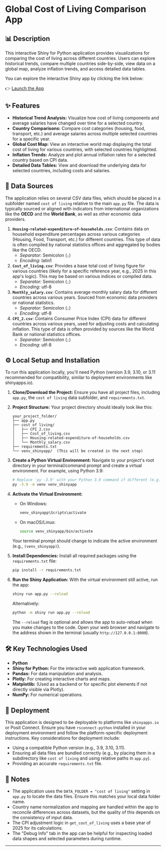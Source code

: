 # Global Cost of Living Comparison App

## 📊 Description

This interactive Shiny for Python application provides visualizations for comparing the cost of living across different countries. Users can explore historical trends, compare multiple countries side-by-side, view data on a global map, analyze inflation trends, and access detailed data tables.

You can explore the interactive Shiny app by clicking the link below:

👉 [Launch the App](https://carolineexplores.shinyapps.io/livingcost_dashboard/)

## ✨ Features

* **Historical Trend Analysis:** Visualize how cost of living components and average salaries have changed over time for a selected country.
* **Country Comparisons:** Compare cost categories (housing, food, transport, etc.) and average salaries across multiple selected countries for a specific year.
* **Global Cost Map:** View an interactive world map displaying the total cost of living for various countries, with selected countries highlighted.
* **Inflation Trends:** Analyze and plot annual inflation rates for a selected country based on CPI data.
* **Detailed Data Tables:** View and download the underlying data for selected countries, including costs and salaries.

## 📁 Data Sources

The application relies on several CSV data files, which should be placed in a subfolder named `cost of living` relative to the main `app.py` file. The data is typically sourced or aligned with indicators from international organizations like the **OECD** and the **World Bank**, as well as other economic data providers.

1.  **`Housing-related-expenditure-of-households.csv`**: Contains data on household expenditure percentages across various categories (Housing, Food, Transport, etc.) for different countries. This type of data is often compiled by national statistics offices and aggregated by bodies like the OECD.
    * *Separator:* Semicolon (`;`)
    * *Encoding:* latin1
2.  **`Cost_of_living.csv`**: Provides a base total cost of living figure for various countries (likely for a specific reference year, e.g., 2025 in this app's logic). This may be based on various indices or compiled data.
    * *Separator:* Semicolon (`;`)
    * *Encoding:* utf-8
3.  **`Monthly_salary.csv`**: Contains average monthly salary data for different countries across various years. Sourced from economic data providers or national statistics.
    * *Separator:* Semicolon (`;`)
    * *Encoding:* utf-8
4.  **`CPI_2.csv`**: Contains Consumer Price Index (CPI) data for different countries across various years, used for adjusting costs and calculating inflation. This type of data is often provided by sources like the World Bank or national statistics offices.
    * *Separator:* Semicolon (`;`)
    * *Encoding:* utf-8

## ⚙️ Local Setup and Installation

To run this application locally, you'll need Python (version 3.9, 3.10, or 3.11 recommended for compatibility, similar to deployment environments like shinyapps.io).

1.  **Clone/Download the Project:**
    Ensure you have all project files, including `app.py`, the `cost of living` data subfolder, and `requirements.txt`.

2.  **Project Structure:**
    Your project directory should ideally look like this:
    ```
    your_project_folder/
    ├── app.py
    ├── cost of living/
    │   ├── CPI_2.csv
    │   ├── Cost_of_living.csv
    │   ├── Housing-related-expenditure-of-households.csv
    │   └── Monthly_salary.csv
    ├── requirements.txt
    └── venv_shinyapp/  (This will be created in the next step)
    ```

3.  **Create a Python Virtual Environment:**
    Navigate to your project's root directory in your terminal/command prompt and create a virtual environment. For example, using Python 3.9:
    ```bash
    # Replace 'py -3.9' with your Python 3.9 command if different (e.g., python3.9)
    py -3.9 -m venv venv_shinyapp
    ```

4.  **Activate the Virtual Environment:**
    * On Windows:
        ```cmd
        venv_shinyapp\Scripts\activate
        ```
    * On macOS/Linux:
        ```bash
        source venv_shinyapp/bin/activate
        ```
    Your terminal prompt should change to indicate the active environment (e.g., `(venv_shinyapp)`).

5.  **Install Dependencies:**
    Install all required packages using the `requirements.txt` file:
    ```bash
    pip install -r requirements.txt
    ```

6.  **Run the Shiny Application:**
    With the virtual environment still active, run the app:
    ```bash
    shiny run app.py --reload
    ```
    Alternatively:
    ```bash
    python -m shiny run app.py --reload
    ```
    The `--reload` flag is optional and allows the app to auto-reload when you make changes to the code.
    Open your web browser and navigate to the address shown in the terminal (usually `http://127.0.0.1:8000`).

## 🛠️ Key Technologies Used

* **Python**
* **Shiny for Python:** For the interactive web application framework.
* **Pandas:** For data manipulation and analysis.
* **Plotly:** For creating interactive charts and maps.
* **Matplotlib:** (Used as a backend or for specific plot elements if not directly visible via Plotly).
* **NumPy:** For numerical operations.

## 🚀 Deployment

This application is designed to be deployable to platforms like `shinyapps.io` or Posit Connect. Ensure you have `rsconnect-python` installed in your deployment environment and follow the platform-specific deployment instructions. Key considerations for deployment include:
* Using a compatible Python version (e.g., 3.9, 3.10, 3.11).
* Ensuring all data files are bundled correctly (e.g., by placing them in a subdirectory like `cost of living` and using relative paths in `app.py`).
* Providing an accurate `requirements.txt` file.

## 📝 Notes

* The application uses the `DATA_FOLDER = "cost of living"` setting in `app.py` to locate the data files. Ensure this matches your local data folder name.
* Country name normalization and mapping are handled within the app to reconcile differences across datasets, but the quality of this depends on the consistency of input data.
* The CPI adjustment logic in `get_cost_of_living` uses a base year of 2025 for its calculations.
* The "Debug Info" tab in the app can be helpful for inspecting loaded data shapes and selected parameters during runtime.

---
